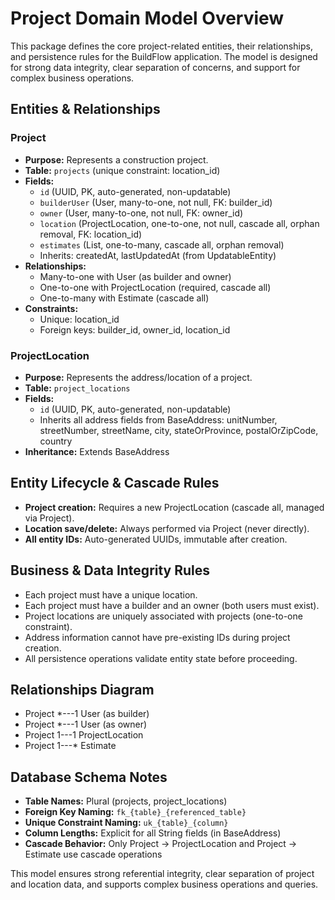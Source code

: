 # Project Domain Model Overview

This package defines the core project-related entities, their relationships, and persistence rules for the BuildFlow application. The model is designed for strong data integrity, clear separation of concerns, and support for complex business operations.

## Entities & Relationships

### Project
- **Purpose:** Represents a construction project.
- **Table:** `projects` (unique constraint: location_id)
- **Fields:**
    - `id` (UUID, PK, auto-generated, non-updatable)
    - `builderUser` (User, many-to-one, not null, FK: builder_id)
    - `owner` (User, many-to-one, not null, FK: owner_id)
    - `location` (ProjectLocation, one-to-one, not null, cascade all, orphan removal, FK: location_id)
    - `estimates` (List<Estimate>, one-to-many, cascade all, orphan removal)
    - Inherits: createdAt, lastUpdatedAt (from UpdatableEntity)
- **Relationships:**
    - Many-to-one with User (as builder and owner)
    - One-to-one with ProjectLocation (required, cascade all)
    - One-to-many with Estimate (cascade all)
- **Constraints:**
    - Unique: location_id
    - Foreign keys: builder_id, owner_id, location_id

### ProjectLocation
- **Purpose:** Represents the address/location of a project.
- **Table:** `project_locations`
- **Fields:**
    - `id` (UUID, PK, auto-generated, non-updatable)
    - Inherits all address fields from BaseAddress: unitNumber, streetNumber, streetName, city, stateOrProvince, postalOrZipCode, country
- **Inheritance:** Extends BaseAddress

## Entity Lifecycle & Cascade Rules
- **Project creation:** Requires a new ProjectLocation (cascade all, managed via Project).
- **Location save/delete:** Always performed via Project (never directly).
- **All entity IDs:** Auto-generated UUIDs, immutable after creation.

## Business & Data Integrity Rules
- Each project must have a unique location.
- Each project must have a builder and an owner (both users must exist).
- Project locations are uniquely associated with projects (one-to-one constraint).
- Address information cannot have pre-existing IDs during project creation.
- All persistence operations validate entity state before proceeding.

## Relationships Diagram

- Project *---1 User (as builder)
- Project *---1 User (as owner)
- Project 1---1 ProjectLocation
- Project 1---* Estimate

## Database Schema Notes
- **Table Names:** Plural (projects, project_locations)
- **Foreign Key Naming:** `fk_{table}_{referenced_table}`
- **Unique Constraint Naming:** `uk_{table}_{column}`
- **Column Lengths:** Explicit for all String fields (in BaseAddress)
- **Cascade Behavior:** Only Project → ProjectLocation and Project → Estimate use cascade operations

This model ensures strong referential integrity, clear separation of project and location data, and supports complex business operations and queries.
